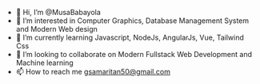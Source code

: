 - 👋 Hi, I’m @MusaBabayola
- 👀 I’m interested in Computer Graphics, Database Management System and Modern Web design
- 🌱 I’m currently learning Javascript, NodeJs, AngularJs, Vue, Tailwind Css
- 💞️ I’m looking to collaborate on Modern Fullstack Web Development and Machine learning
- 📫 How to reach me gsamaritan50@gmail.com

<!---
MusaBabayola/MusaBabayola is a ✨ special ✨ repository because its `README.md` (this file) appears on your GitHub profile.
You can click the Preview link to take a look at your changes.
--->
